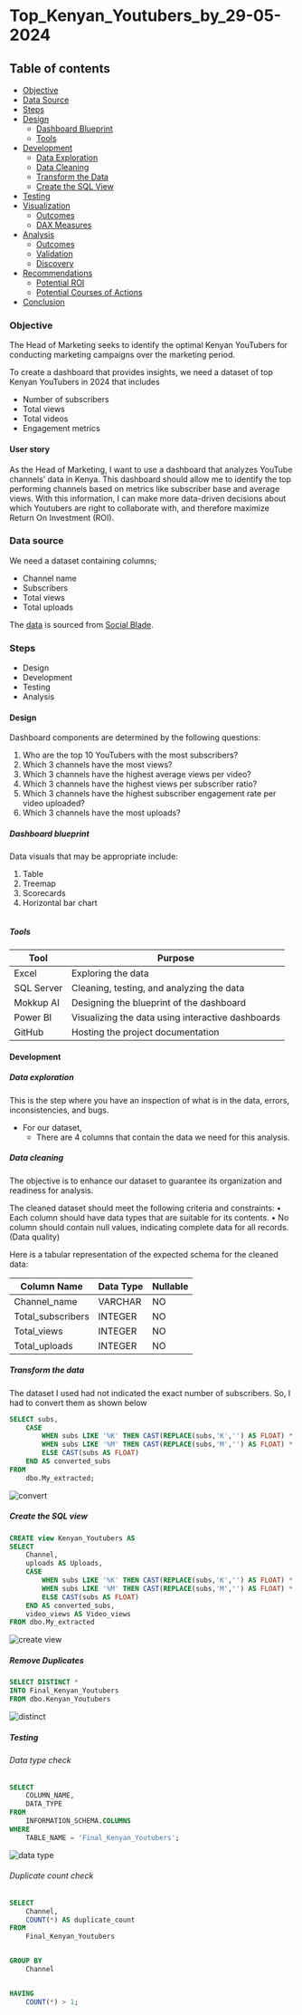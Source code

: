 # Top_Kenyan_Youtubers_by_29-05-2024

## Table of contents
-	[Objective](#objective)
- [Data Source](#data-source)
-	[Steps](#steps)
-	[Design](#design)
    -	[Dashboard Blueprint](#dashboard-blueprint)
    -	[Tools](#tools)
-	[Development](#development)
    -	[Data Exploration](#data-exploration)
    -	[Data Cleaning](#data-cleaning)
    -	[Transform the Data](#transform-the-data)
    -	[Create the SQL View](#create-the-sql-view)
-	[Testing](#testing)
-	[Visualization](#visualization)
    -	[Outcomes](#outcomes)
    -	[DAX Measures](#dax-measures)
-	[Analysis](#analysis)
    -	[Outcomes](#outcomes)
    -	[Validation](#validation)
    -	[Discovery](#discovery)
-	[Recommendations](#recommendations)
    -	[Potential ROI](#potential-roi)
    -	[Potential Courses of Actions](#potential-courses-of-actions)
-	[Conclusion](#conclusion)
### Objective
The Head of Marketing seeks to identify the optimal Kenyan YouTubers for conducting marketing campaigns over the marketing period.

To create a dashboard that provides insights, we need a dataset of top Kenyan YouTubers in 2024 that includes
- Number of subscribers
- Total views
- Total videos
- Engagement metrics

#### User story
As the Head of Marketing, I want to use a dashboard that analyzes YouTube channels’ data in Kenya.
This dashboard should allow me to identify the top performing channels based on metrics like subscriber base and average views.
With this information, I can make more data-driven decisions about which Youtubers are right to collaborate with, and therefore maximize Return On Investment (ROI).

### Data source
We need a dataset containing columns;
-	Channel name
-	Subscribers
-	Total views
-	Total uploads
  
The [data](dataset/My_extracted.csv) is sourced from [Social Blade](https://socialblade.com/youtube/top/country/ke). 
### Steps
-	Design
-	Development
-	Testing
-	Analysis
#### Design
Dashboard components are determined by the following questions:
1.	Who are the top 10 YouTubers with the most subscribers?
2.	Which 3 channels have the most views?
3.	Which 3 channels have the highest average views per video?
4.	Which 3 channels have the highest views per subscriber ratio?
5.	Which 3 channels have the highest subscriber engagement rate per video uploaded?
6.	Which 3 channels have the most uploads?

##### Dashboard blueprint
Data visuals that may be appropriate include:
1. Table
2. Treemap
3. Scorecards
4. Horizontal bar chart
   
![]()

##### Tools
| Tool      | Purpose    |
|---------|---------------------------|
|Excel      |         Exploring the data                        |
|SQL Server |         Cleaning, testing, and analyzing the data |
|Mokkup AI  | Designing the blueprint of the dashboard          |
|Power BI   | Visualizing the data using interactive dashboards |
|GitHub	    | Hosting the project documentation                 |

#### Development
##### Data exploration 
This is the step where you have an inspection of what is in the data, errors, inconsistencies, and bugs.
-	For our dataset,
    -	There are 4 columns that contain the data we need for this analysis.
    
##### Data cleaning
The objective is to enhance our dataset to guarantee its organization and readiness for analysis.

The cleaned dataset should meet the following criteria and constraints:
•	Each column should have data types that are suitable for its contents.
•	No column should contain null values, indicating complete data for all records.(Data quality)

Here is a tabular representation of the expected schema for the cleaned data:

|Column Name	|Data Type	|Nullable|
|-----------|-------|------|
|Channel_name|	VARCHAR|	NO|
|Total_subscribers|	INTEGER|	NO|
|Total_views	|INTEGER|	NO|
|Total_uploads|	INTEGER|	NO|

##### Transform the data
The dataset I used had not indicated the exact number of subscribers. So, I had to convert them as shown below
```sql
SELECT subs,
    CASE 
        WHEN subs LIKE '%K' THEN CAST(REPLACE(subs,'K','') AS FLOAT) * 1000
		WHEN subs LIKE '%M' THEN CAST(REPLACE(subs,'M','') AS FLOAT) * 1000000
		ELSE CAST(subs AS FLOAT)
    END AS converted_subs
FROM 
    dbo.My_extracted;
```
![convert](images/convert_subs.png)
##### Create the SQL view
```sql
CREATE view Kenyan_Youtubers AS 
SELECT 
	Channel,
	uploads AS Uploads,
	CASE 
        WHEN subs LIKE '%K' THEN CAST(REPLACE(subs,'K','') AS FLOAT) * 1000
		WHEN subs LIKE '%M' THEN CAST(REPLACE(subs,'M','') AS FLOAT) * 1000000
		ELSE CAST(subs AS FLOAT)
    END AS converted_subs,
	video_views AS Video_views
FROM dbo.My_extracted
```
![create view](images/create_view.png)
##### Remove Duplicates
```sql
SELECT DISTINCT *
INTO Final_Kenyan_Youtubers
FROM dbo.Kenyan_Youtubers
```
![distinct](images/distinct.png)
##### Testing
###### Data type check
```sql
SELECT
    COLUMN_NAME,
    DATA_TYPE
FROM
    INFORMATION_SCHEMA.COLUMNS
WHERE
    TABLE_NAME = 'Final_Kenyan_Youtubers';
```

![data type](images/data_type.png)

###### Duplicate count check
```sql
SELECT
    Channel,
    COUNT(*) AS duplicate_count
FROM
    Final_Kenyan_Youtubers


GROUP BY
    Channel


HAVING
    COUNT(*) > 1;
```
